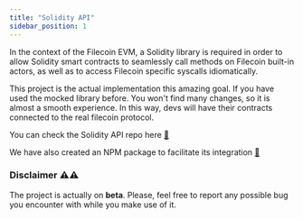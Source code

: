 ```yaml
---
title: "Solidity API"
sidebar_position: 1
---
```


In the context of the Filecoin EVM, a Solidity library is required in order to allow Solidity smart contracts to seamlessly call methods on Filecoin built-in actors, as well as to access Filecoin specific syscalls idiomatically.

This project is the actual implementation this amazing goal. If you have used the mocked library before. You won't find many changes, so it is almost a smooth experience. In this way, devs will have their contracts connected to the real filecoin protocol.

You can check the Solidity API repo here [:link:](https://github.com/Zondax/fevm-solidity-api)

We have also created an NPM package to facilitate its integration [:link:](https://www.npmjs.com/package/@zondax/filecoin-solidity-api)

### Disclaimer :warning::warning:

The project is actually on **beta**. Please, feel free to report any possible bug you encounter with while you make use of it.
